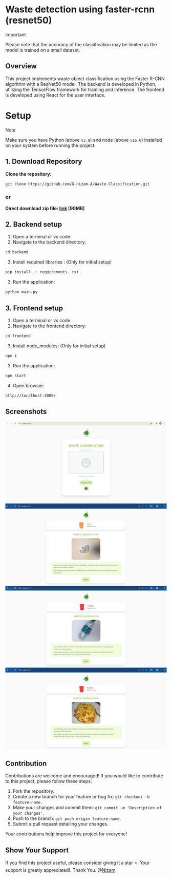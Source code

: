 # Waste detection using faster-rcnn (resnet50)

> [!IMPORTANT]
> Please note that the accuracy of the classification may be limited as the model is trained on a small dataset.
> 

## Overview

This project implements waste object classification using the Faster R-CNN algorithm with a ResNet50 model. The backend is developed in Python, utilizing the TensorFlow framework for training and inference. The frontend is developed using React for the user interface.

# Setup
> [!NOTE]
> Make sure you have Python (above `v3.9`) and node (above `v16.0`) installed on your system before running the project.


## 1. Download Repository
 **Clone the repository:**
```bash
git clone https://github.com/G-nizam-A/Waste-Classification.git
```
### or

**Direct download zip file: [link](https://github.com/G-nizam-A/Waste-Classification/archive/refs/heads/main.zip) [90MB]**


## 2. Backend setup


1. Open a terminal or vs code.
2. Navigate to the backend directory:
```bash
cd backend
```
3. Install required libraries : (Only for initial setup)
```bash
pip install -r requirements. txt
```
3. Run the application:
```bash
python main.py
```

## 3. Frontend setup

1. Open a terminal or vs code.
2. Navigate to the frontend directory:
```bash
cd frontend
```
3. Install node_modules: (Only for initial setup)
```bash
npm i
```
3. Run the application:
```bash
npm start
```
4. Open browser:
```bash
http://localhost:3000/
```

## Screenshots

![Screenshot of Waste Object Classification](screenshots/Screenshot1.png)
![Screenshot of Waste Object Classification](screenshots/Screenshot3.png)
![Screenshot of Waste Object Classification](screenshots/Screenshot4.png)
![Screenshot of Waste Object Classification](screenshots/Screenshot5.png)


## Contribution

Contributions are welcome and encouraged! If you would like to contribute to this project, please follow these steps:

1. Fork the repository.
2. Create a new branch for your feature or bug fix: `git checkout -b feature-name`.
3. Make your changes and commit them: `git commit -m 'Description of your changes'`.
4. Push to the branch: `git push origin feature-name`.
5. Submit a pull request detailing your changes.

Your contributions help improve this project for everyone!

## Show Your Support

If you find this project useful, please consider giving it a star ⭐. Your support is greatly appreciated!.
Thank You.
@[Nizam](https://github.com/G-nizam-A)

